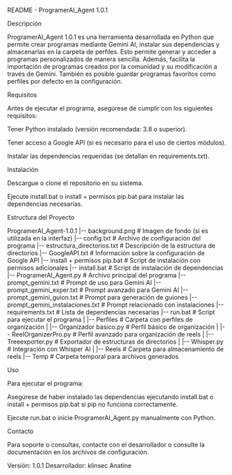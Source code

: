 README - ProgramerAI_Agent 1.0.1

Descripción

ProgramerAI_Agent 1.0.1 es una herramienta desarrollada en Python que permite crear programas mediante Gemini AI, instalar sus dependencias y almacenarlas en la carpeta de perfiles. Esto permite generar y acceder a programas personalizados de manera sencilla. Además, facilita la importación de programas creados por la comunidad y su modificación a través de Gemini. También es posible guardar programas favoritos como perfiles por defecto en la configuración.

Requisitos

Antes de ejecutar el programa, asegúrese de cumplir con los siguientes requisitos:

Tener Python instalado (versión recomendada: 3.8 o superior).

Tener acceso a Google API (si es necesario para el uso de ciertos módulos).

Instalar las dependencias requeridas (se detallan en requirements.txt).

Instalación

Descargue o clone el repositorio en su sistema.

Ejecute install.bat o install + permisos pip.bat para instalar las dependencias necesarias.



Estructura del Proyecto

ProgramerAI_Agent-1.0.1
    |-- background.png                 # Imagen de fondo (si es utilizada en la interfaz)
    |-- config.txt                      # Archivo de configuración del programa
    |-- estructura_directorios.txt      # Descripción de la estructura de directorios
    |-- GoogleAPI.txt                   # Información sobre la configuración de Google API
    |-- install + permisos pip.bat      # Script de instalación con permisos adicionales
    |-- install.bat                     # Script de instalación de dependencias
    |-- ProgramerAI_Agent.py            # Archivo principal del programa
    |-- prompt_gemini.txt               # Prompt de uso para Gemini AI
    |-- prompt_gemini_exper.txt         # Prompt avanzado para Gemini AI
    |-- prompt_gemini_guion.txt         # Prompt para generación de guiones
    |-- prompt_gemini_instalaciones.txt # Prompt relacionado con instalaciones
    |-- requirements.txt                # Lista de dependencias necesarias
    |-- run.bat                         # Script para ejecutar el programa
    |
    |-- Perfiles                        # Carpeta con perfiles de organización
    |   |-- Organizador basico.py       # Perfil básico de organización
    |   |-- ReelOrganizerPro.py         # Perfil avanzado para organización de reels
    |   |-- Treeexporter.py             # Exportador de estructuras de directorios
    |   |-- Whisper.py                  # Integración con Whisper AI
    |
    |-- Reels                           # Carpeta para almacenamiento de reels
    |-- Temp                            # Carpeta temporal para archivos generados

Uso

Para ejecutar el programa:

Asegúrese de haber instalado las dependencias ejecutando install.bat o install + permisos pip.bat si pip no funciona correctamente.

Ejecute run.bat o inicie ProgramerAI_Agent.py manualmente con Python.

Contacto

Para soporte o consultas, contacte con el desarrollador o consulte la documentación en los archivos de configuración.

Versión: 1.0.1
Desarrollador: klinsec Anatine

